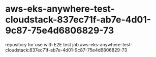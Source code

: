 # aws-eks-anywhere-test-cloudstack-837ec71f-ab7e-4d01-9c87-75e4d6806829-73
repository for use with E2E test job aws-eks-anywhere-test-cloudstack:837ec71f-ab7e-4d01-9c87-75e4d6806829-73
